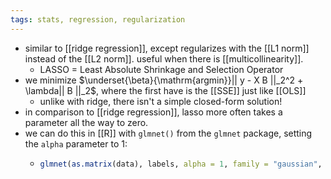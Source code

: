 ```yaml
---
tags: stats, regression, regularization
---
```


- similar to [[ridge regression]], except regularizes with the [[L1 norm]] instead of the [[L2 norm]]. useful when there is [[multicollinearity]].
	- LASSO = Least Absolute Shrinkage and Selection Operator
- we minimize $\underset{\beta}{\mathrm{argmin}}|| y - X B ||_2^2 + \lambda|| B ||_2$, where the first have is the [[SSE]] just like [[OLS]]
	- unlike with ridge, there isn't a simple closed-form solution!
- in comparison to [[ridge regression]], lasso more often takes a parameter all the way to zero.
- we can do this in [[R]] with `glmnet()` from the `glmnet` package, setting the `alpha` parameter to 1:
	- ```R
	  glmnet(as.matrix(data), labels, alpha = 1, family = "gaussian", lambda = 0.3) 
	  ```